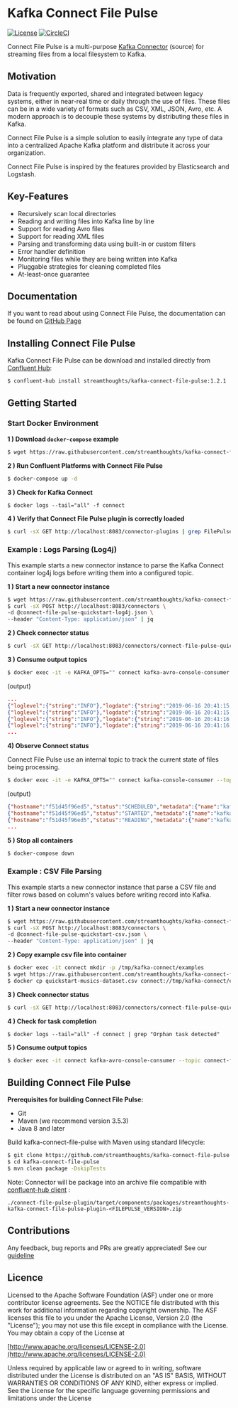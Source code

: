 # Kafka Connect File Pulse

[![License](https://img.shields.io/badge/License-Apache%202.0-blue.svg)](https://github.com/streamthoughts/kafka-connect-file-pulse/blob/master/LICENSE)
[![CircleCI](https://circleci.com/gh/streamthoughts/kafka-connect-file-pulse.svg?style=svg)](https://circleci.com/gh/streamthoughts/kafka-connect-file-pulse)

Connect File Pulse is a multi-purpose [Kafka Connector](http://kafka.apache.org/documentation.html#connect) (source) for streaming files from a local filesystem to Kafka.

## Motivation

Data is frequently exported, shared and integrated between legacy systems, either in near-real time or daily through the use of files. These files can be in a wide variety of formats such as CSV, XML, JSON, Avro, etc.
A modern approach is to decouple these systems by distributing these files in Kafka.


Connect File Pulse is a simple solution to easily integrate any type of data into a centralized Apache Kafka platform and distribute it across your organization.


Connect File Pulse is inspired by the features provided by Elasticsearch and Logstash.

## Key-Features

* Recursively scan local directories
* Reading and writing files into Kafka line by line
* Support for reading Avro files
* Support for reading XML files
* Parsing and transforming data using built-in or custom filters
* Error handler definition
* Monitoring files while they are being written into Kafka
* Pluggable strategies for cleaning completed files
* At-least-once guarantee

## Documentation

If you want to read about using Connect File Pulse, the documentation can be found on [GitHub Page](https://streamthoughts.github.io/kafka-connect-file-pulse/)

## Installing Connect File Pulse

Kafka Connect File Pulse can be download and installed directly from [Confluent Hub](https://www.confluent.io/hub/streamthoughts/kafka-connect-file-pulse): 

```bash
$ confluent-hub install streamthoughts/kafka-connect-file-pulse:1.2.1
```

## Getting Started

### Start Docker Environment

**1 ) Download `docker-compose` example**

```bash
$ wget https://raw.githubusercontent.com/streamthoughts/kafka-connect-file-pulse/master/docker-compose.yml
```

**2 ) Run Confluent Platforms with Connect File Pulse**

```bash
$ docker-compose up -d
```

**3 ) Check for Kafka Connect**
```
$ docker logs --tail="all" -f connect
```

**4 ) Verify that Connect File Pulse plugin is correctly loaded**
```bash
$ curl -sX GET http://localhost:8083/connector-plugins | grep FilePulseSourceConnector
```

### Example : Logs Parsing (Log4j)

This example starts a new connector instance to parse the Kafka Connect container log4j logs before writing them into a configured topic.


**1 ) Start a new connector instance**

```bash
$ wget https://raw.githubusercontent.com/streamthoughts/kafka-connect-file-pulse/master/config/connect-file-pulse-quickstart-log4j.json
$ curl -sX POST http://localhost:8083/connectors \
-d @connect-file-pulse-quickstart-log4j.json \
--header "Content-Type: application/json" | jq
```

**2 ) Check connector status**
```bash
$ curl -sX GET http://localhost:8083/connectors/connect-file-pulse-quickstart-log4j | jq
```

**3 ) Consume output topics**
```bash
$ docker exec -it -e KAFKA_OPTS="" connect kafka-avro-console-consumer --topic connect-file-pulse-quickstart-log4j --from-beginning --bootstrap-server broker:29092 --property schema.registry.url=http://schema-registry:8081
```

(output)
```json
...
{"loglevel":{"string":"INFO"},"logdate":{"string":"2019-06-16 20:41:15,247"},"message":{"string":"[main] Scanning for plugin classes. This might take a moment ... (org.apache.kafka.connect.cli.ConnectDistributed)"}}
{"loglevel":{"string":"INFO"},"logdate":{"string":"2019-06-16 20:41:15,270"},"message":{"string":"[main] Loading plugin from: /usr/share/java/schema-registry (org.apache.kafka.connect.runtime.isolation.DelegatingClassLoader)"}}
{"loglevel":{"string":"INFO"},"logdate":{"string":"2019-06-16 20:41:16,115"},"message":{"string":"[main] Registered loader: PluginClassLoader{pluginLocation=file:/usr/share/java/schema-registry/} (org.apache.kafka.connect.runtime.isolation.DelegatingClassLoader)"}}
{"loglevel":{"string":"INFO"},"logdate":{"string":"2019-06-16 20:41:16,115"},"message":{"string":"[main] Added plugin 'org.apache.kafka.common.config.provider.FileConfigProvider' (org.apache.kafka.connect.runtime.isolation.DelegatingClassLoader)"}}
...
```

**4) Observe Connect status**

Connect File Pulse use an internal topic to track the current state of files being processing.

```bash
$ docker exec -it -e KAFKA_OPTS="" connect kafka-console-consumer --topic connect-file-pulse-status --from-beginning --bootstrap-server broker:29092
```

(output)
```json
{"hostname":"f51d45f96ed5","status":"SCHEDULED","metadata":{"name":"kafka-connect.log","path":"/var/log/kafka","size":172559,"lastModified":1560772525000,"inode":1705406,"hash":661976312},"offset":{"position":-1,"rows":0,"timestamp":1560772525527}}
{"hostname":"f51d45f96ed5","status":"STARTED","metadata":{"name":"kafka-connect.log","path":"/var/log/kafka","size":172559,"lastModified":1560772525000,"inode":1705406,"hash":661976312},"offset":{"position":-1,"rows":0,"timestamp":1560772525719}}
{"hostname":"f51d45f96ed5","status":"READING","metadata":{"name":"kafka-connect.log","path":"/var/log/kafka","size":172559,"lastModified":1560772525000,"inode":1705406,"hash":661976312},"offset":{"position":174780,"rows":1911,"timestamp":1560772535322}}
...
```

**5 ) Stop all containers**
```bash
$ docker-compose down
```

### Example : CSV File Parsing

This example starts a new connector instance that parse a CSV file and filter rows based on column's values before writing record into Kafka.

**1 ) Start a new connector instance**

```bash
$ wget https://raw.githubusercontent.com/streamthoughts/kafka-connect-file-pulse/master/config/connect-file-pulse-quickstart-csv.json
$ curl -sX POST http://localhost:8083/connectors \
-d @connect-file-pulse-quickstart-csv.json \
--header "Content-Type: application/json" | jq
```

**2 ) Copy example csv file into container**

```bash
$ docker exec -it connect mkdir -p /tmp/kafka-connect/examples
$ wget https://raw.githubusercontent.com/streamthoughts/kafka-connect-file-pulse/master/examples/quickstart-musics-dataset.csv
$ docker cp quickstart-musics-dataset.csv connect://tmp/kafka-connect/examples/quickstart-musics-dataset.csv
```

**3 ) Check connector status**
```bash
$ curl -sX GET http://localhost:8083/connectors/connect-file-pulse-quickstart-csv | jq
```

**4 ) Check for task completion**
```
$ docker logs --tail="all" -f connect | grep "Orphan task detected"
```

**5 ) Consume output topics**
```bash
$ docker exec -it connect kafka-avro-console-consumer --topic connect-file-pulse-quickstart-csv --from-beginning --bootstrap-server broker:29092 --property schema.registry.url=http://schema-registry:8081
```

## Building Connect File Pulse

**Prerequisites for building Connect File Pulse:**

* Git
* Maven (we recommend version 3.5.3)
* Java 8 and later

Build kafka-connect-file-pulse with Maven using standard lifecycle:

```bash
$ git clone https://github.com/streamthoughts/kafka-connect-file-pulse.git
$ cd kafka-connect-file-pulse
$ mvn clean package -DskipTests
```

Note: Connector will be package into an archive file compatible with [confluent-hub client](https://docs.confluent.io/current/connect/managing/confluent-hub/client.html) :

```
./connect-file-pulse-plugin/target/components/packages/streamthoughts-kafka-connect-file-pulse-plugin-<FILEPULSE_VERSION>.zip
```

## Contributions

Any feedback, bug reports and PRs are greatly appreciated! See our [guideline](./CONTRIBUTING.md)

## Licence

Licensed to the Apache Software Foundation (ASF) under one or more contributor license agreements. See the NOTICE file distributed with this work for additional information regarding copyright ownership. The ASF licenses this file to you under the Apache License, Version 2.0 (the "License"); you may not use this file except in compliance with the License. You may obtain a copy of the License at

[http://www.apache.org/licenses/LICENSE-2.0](http://www.apache.org/licenses/LICENSE-2.0)

Unless required by applicable law or agreed to in writing, software distributed under the License is distributed on an "AS IS" BASIS, WITHOUT WARRANTIES OR CONDITIONS OF ANY KIND, either express or implied. See the License for the specific language governing permissions and limitations under the License